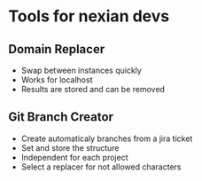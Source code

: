 # Tools for nexian devs

## Domain Replacer
- Swap between instances quickly
- Works for localhost
- Results are stored and can be removed

## Git Branch Creator
- Create automaticaly branches from a jira ticket
- Set and store the structure
- Independent for each project
- Select a replacer for not allowed characters
